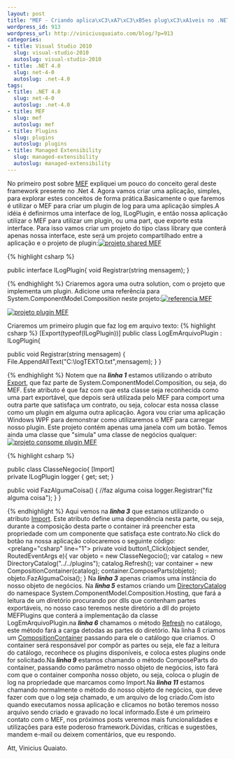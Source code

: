 ```yaml
--- 
layout: post
title: "MEF - Criando aplica\xC3\xA7\xC3\xB5es plug\xC3\xA1veis no .NET 4"
wordpress_id: 913
wordpress_url: http://viniciusquaiato.com/blog/?p=913
categories: 
- title: Visual Studio 2010
  slug: visual-studio-2010
  autoslug: visual-studio-2010
- title: .NET 4.0
  slug: net-4-0
  autoslug: .net-4.0
tags: 
- title: .NET 4.0
  slug: net-4-0
  autoslug: .net-4.0
- title: MEF
  slug: mef
  autoslug: mef
- title: Plugins
  slug: plugins
  autoslug: plugins
- title: Managed Extensibility
  slug: managed-extensibility
  autoslug: managed-extensibility
---
```



No primeiro post sobre [MEF](http://viniciusquaiato.com/blog/mef-managed-extensibility-framework-no-net-4/) expliquei um pouco do conceito geral deste framework presente no .Net 4. Agora vamos criar uma aplicação, simples, para explorar estes conceitos de forma prática.Basicamente o que faremos é utilizar o MEF para criar um plugin de log para uma aplicação simples.A idéia é definirmos uma interface de log, ILogPlugin, e então nossa aplicação utilizar o MEF para utilizar um plugin, ou uma part, que exporte esta interface. Para isso vamos criar um projeto do tipo class library que conterá apenas nossa interface, este será um projeto compartilhado entre a aplicação e o projeto de plugin:[![projeto shared MEF](http://viniciusquaiato.com/images_posts/projeto-shared.jpg "projeto shared MEF")](http://viniciusquaiato.com/images_posts/projeto-shared.jpg)


{% highlight csharp %}

public interface ILogPlugin{
void Registrar(string mensagem);
    }



{% endhighlight %}
Criaremos agora uma outra solution, com o projeto que implementa um plugin. Adicione uma referência para System.ComponentModel.Composition neste projeto:[![referencia MEF](http://viniciusquaiato.com/images_posts/referencia-MEF-300x253.jpg "referencia MEF")](http://viniciusquaiato.com/images_posts/referencia-MEF.jpg)



[![projeto plugin MEF](http://viniciusquaiato.com/images_posts/projeto-plugin.jpg "projeto plugin MEF")](http://viniciusquaiato.com/images_posts/projeto-plugin.jpg)

Criaremos um primeiro plugin que faz log em arquivo texto:
{% highlight csharp %}
[Export(typeof(ILogPlugin))]
public class LogEmArquivoPlugin : ILogPlugin{    

public void Registrar(string mensagem)    {        File.AppendAllText("C:\\logTEXTO.txt",mensagem);
    }
}



{% endhighlight %}
Notem que na **_linha 1_** estamos utilizando o atributo [Export](http://msdn.microsoft.com/en-us/library/system.componentmodel.composition.exportattribute.aspx), que faz parte de System.ComponentModel.Composition, ou seja, do MEF. Este atributo é que faz com que esta classe seja reconhecida como uma part exportável, que depois será utilizada pelo MEF para comport uma outra parte que satisfaça um contrato, ou seja, colocar esta nossa classe como um plugin em alguma outra aplicação. Agora vou criar uma aplicação Windows WPF para demonstrar como utilizaremos o MEF para carregar nosso plugin. Este projeto contém apenas uma janela com um botão. Temos ainda uma classe que "simula" uma classe de negócios qualquer:[![projeto consome plugin MEF](http://viniciusquaiato.com/images_posts/projeto-consome-plugin.jpg "projeto consome plugin MEF")](http://viniciusquaiato.com/images_posts/projeto-consome-plugin.jpg)


{% highlight csharp %}

public class ClasseNegocio{    [Import]    
private ILogPlugin logger { get;
    set;
    }
    
public void FazAlgumaCoisa()    {        //faz alguma coisa        logger.Registrar("fiz alguma coisa");
    }
}

{% endhighlight %}
Aqui vemos na _**linha 3**_ que estamos utilizando o atributo [Import](http://msdn.microsoft.com/en-us/library/system.componentmodel.composition.importattribute.aspx). Este atributo define uma dependência nesta parte, ou seja, durante a composição desta parte o container irá preencher esta propriedade com um componente que satisfaça este contrato.No click do botão na nossa aplicação colocaremos o seguinte código:<prelang="csharp" line="1">
private void button1_Click(object sender, RoutedEventArgs e){
var objeto = new ClasseNegocio();
var catalog = new DirectoryCatalog("../../plugins");
    catalog.Refresh();
var container = new CompositionContainer(catalog);
    container.ComposeParts(objeto);
    objeto.FazAlgumaCoisa();
    }
Na **_linha 3_** apenas criamos uma instância do nosso objeto de negócios. Na _**linha 5**_ estamos criando um [DirectoryCatalog](http://msdn.microsoft.com/en-us/library/system.componentmodel.composition.hosting.directorycatalog.aspx) do namespace System.ComponentModel.Composition.Hosting, que fará a leitura de um diretório procurando por dlls que contenham partes exportáveis, no nosso caso teremos neste diretório a dll do projeto MEFPlugins que conterá a implementação da classe LogEmArquivoPlugin.na _**linha 6**_ chamamos o método [Refresh](http://msdn.microsoft.com/en-us/library/system.componentmodel.composition.hosting.directorycatalog.refresh(v=VS.100).aspx) no catálogo, este método fará a carga detodas as partes do diretório. Na linha 8 criamos um [CompositionContainer](http://msdn.microsoft.com/en-us/library/system.componentmodel.composition.hosting.compositioncontainer.aspx) passando para ele o catálogo que criamos. O container será responsável por compôr as partes ou seja, ele faz a leitura do catálogo, reconhece os plugins disponíveis, e coloca estes plugins onde for solicitado.Na _**linha 9**_ estamos chamando o método ComposeParts do container, passando como parâmetro nosso objeto de negócios, isto fará com que o container componha nosso objeto, ou seja, coloca o plugin de log na propriedade que marcamos como Import.Na _**linha 11**_ estamos chamando normalmente o método do nosso objeto de negócios, que deve fazer com que o log seja chamado, e um arquivo de log criado.Com isto quando executamos nossa aplicação e clicamos no botão teremos nosso arquivo sendo criado e gravado no local informado.Este é um primeiro contato com o MEF, nos próximos posts veremos mais funcionalidades e utilizações para este poderoso framework.Dúvidas, críticas e sugestões, mandem e-mail ou deixem comentários, que eu respondo.

Att,
Vinicius Quaiato.
